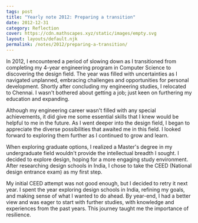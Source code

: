 ```yaml
---
tags: post
title: "Yearly note 2012: Preparing a transition"
date: 2012-12-31
category: Reflection
cover: https://cdn.mathscapes.xyz/static/images/empty.svg
layout: layouts/default.njk
permalink: /notes/2012/preparing-a-transition/
--- 
```


In 2012, I encountered a period of slowing down as I transitioned from completing my 4-year engineering program in Computer Science to discovering the design field. The year was filled with uncertainties as I navigated unplanned, embracing challenges and opportunities for personal development. Shortly after concluding my engineering studies, I relocated to Chennai. I wasn't bothered about getting a job; just keen on furthering my education and expanding.

Although my engineering career wasn't filled with any special achievements, it did give me some essential skills that I knew would be helpful to me in the future. As I went deeper into the design field, I began to appreciate the diverse possibilities that awaited me in this field. I looked forward to exploring them further as I continued to grow and learn.

When exploring graduate options, I realized a Master's degree in my undergraduate field wouldn't provide the intellectual breadth I sought. I decided to explore design, hoping for a more engaging study environment. After researching design schools in India, I chose to take the CEED (National design entrance exam) as my first step.

My initial CEED attempt was not good enough, but I decided to retry it next year. I spent the year exploring design schools in India, refining my goals, and making sense of what I wanted to do ahead. By year-end, I had a better view and was eager to start with further studies, with knowledge and experiences from the past years. This journey taught me the importance of resilience.